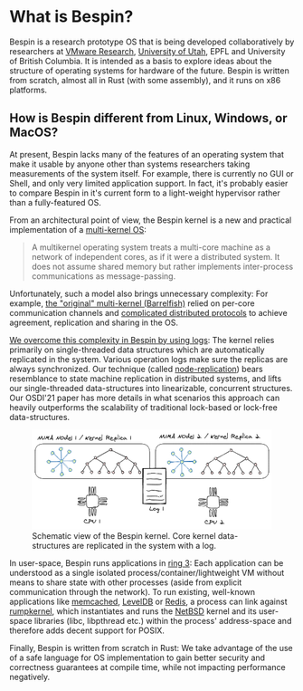# What is Bespin?

Bespin is a research prototype OS that is being developed collaboratively by
researchers at [VMware Research](https://research.vmware.com/), [University of
Utah](http://utah.systems/), EPFL and University of British Columbia. It is
intended as a basis to explore ideas about the structure of operating systems
for hardware of the future. Bespin is written from scratch, almost all in Rust
(with some assembly), and it runs on x86 platforms.


## How is Bespin different from Linux, Windows, or MacOS?

At present, Bespin lacks many of the features of an operating system that make
it usable by anyone other than systems researchers taking measurements of the
system itself. For example, there is currently no GUI or Shell, and only very
limited application support. In fact, it's probably easier to compare Bespin in
it's current form to a light-weight hypervisor rather than a fully-featured OS.

From an architectural point of view, the Bespin kernel is a new and practical
implementation of a [multi-kernel
OS](https://en.wikipedia.org/wiki/Multikernel):

> A multikernel operating system treats a multi-core machine as a network of
> independent cores, as if it were a distributed system. It does not assume
> shared memory but rather implements inter-process communications as
> message-passing.

Unfortunately, such a model also brings unnecessary complexity: For example,
[the "original" multi-kernel (Barrelfish)](http://www.barrelfish.org/) relied on
per-core communication channels and [complicated distributed
protocols](https://arxiv.org/abs/1911.08367) to achieve agreement, replication
and sharing in the OS.

[We overcome this complexity in Bespin by using
logs](/architecture/KernelArchitecture.md): The kernel relies primarily on
single-threaded data structures which are automatically replicated in the
system. Various operation logs make sure the replicas are always synchronized.
Our technique (called [node-replication](./architecture/NodeReplication.md))
bears resemblance to state machine replication in distributed systems, and lifts
our single-threaded data-structures into linearizable, concurrent structures.
Our OSDI'21 paper has more details in what scenarios this approach can heavily
outperforms the scalability of traditional lock-based or lock-free
data-structures.

<figure>
  <img src="./diagrams/LogBasedArchitecture.png" alt="my alt text"/>
  <figcaption>Schematic view of the Bespin kernel. Core kernel data-structures are replicated in
the system with a log.</figcaption>
</figure>


In user-space, Bespin runs applications in [ring
3](https://en.wikipedia.org/wiki/Protection_ring): Each application can be
understood as a single isolated process/container/lightweight VM without means
to share state with other processes (aside from explicit communication through
the network). To run existing, well-known applications like
[memcached](benchmarking/Memcached.md), [LevelDB](benchmarking/LevelDb.md) or
[Redis](benchmarking/Redis.md), a process can link against
[rumpkernel](https://github.com/rumpkernel), which instantiates and runs the
[NetBSD](https://www.netbsd.org/) kernel and its user-space libraries (libc,
libpthread etc.) within the process' address-space and therefore adds decent
support for POSIX.

Finally, Bespin is written from scratch in Rust: We take advantage of the use of
a safe language for OS implementation to gain better security and correctness
guarantees at compile time, while not impacting performance negatively.